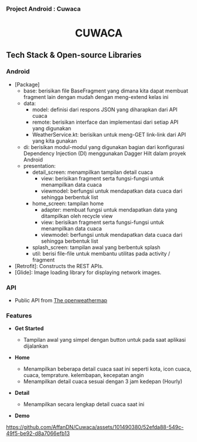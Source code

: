 ### Project Android : Cuwaca
<h1 align="center">CUWACA</h1>

## Tech Stack & Open-source Libraries

### Android

- [Package]
    - base: berisikan file BaseFragment yang dimana kita dapat membuat fragment lain dengan mudah dengan meng-extend kelas ini
    - data:
      - model: definisi dari respons JSON yang diharapkan dari API cuaca
      - remote: berisikan interface dan implementasi dari setiap API yang digunakan
      - WeatherService.kt: berisikan untuk meng-GET link-link dari API yang kita gunakan
    - di: berisikan modul-modul yang digunakan bagian dari konfigurasi Dependency Injection (DI) menggunakan Dagger Hilt dalam proyek Android
    - presentation:
      - detail_screen: menampilkan tampilan detail cuaca
        - view: berisikan fragment serta fungsi-fungsi untuk menampilkan data cuaca
        - viewmodel: berfungsi untuk mendapatkan data cuaca dari sehingga berbentuk list
      - home_screen: tampilan home
        - adapter: membuat fungsi untuk mendapatkan data yang ditampilkan oleh recycle view
        - view: berisikan fragment serta fungsi-fungsi untuk menampilkan data cuaca
        - viewmodel: berfungsi untuk mendapatkan data cuaca dari sehingga berbentuk list
      - splash_screen: tampilan awal yang berbentuk splash
      - util: berisi file-file untuk membantu utilitas pada activity / fragment
- [Retrofit]: Constructs the REST APIs.
- [Glide]: Image loading library for displaying network images.

### API
- Public API from [The openweathermap](https://api.openweathermap.org)

### Features

- **Get Started**
  - Tampilan awal yang simpel dengan button untuk pada saat aplikasi dijalankan

- **Home**
  - Menampilkan beberapa detail cuaca saat ini seperti kota, icon cuaca, cuaca, temprature. kelembapan, kecepatan angin
  - Menampilkan detail cuaca sesuai dengan 3 jam kedepan (Hourly)

- **Detail**
  - Menampilkan secara lengkap detail cuaca saat ini

- **Demo**

https://github.com/AffanDN/Cuwaca/assets/101490380/52efda88-549c-49f5-be92-d8a7066efb13

